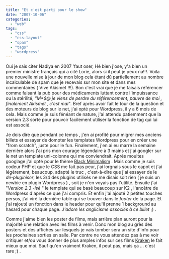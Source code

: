 ```yaml
---
title: "Et c'est parti pour le show"
date: "2007-10-06"
categories: 
  - "web"
tags: 
  - "css"
  - "css-layout"
  - "spam"
  - "tags"
  - "wordpress"
---
```


Oui je sais citer Nadiya en 2007 'faut oser, Hé bien j'ose, y'a bien un premier ministre français qui a cité Lorie, alors si il peut je peux na!!!. Voila une nouvelle mise à jour de mon blog cela étant dû partiellement au nombre incalculable de spam que je recevais sur mon site et dans mes commentaires ( Vive Akismet !!!). Bon c'est vrai que je me faisais référencer comme faisant la pub pour des médicaments luttant contre l'impuissance ou la stérilité, _"M\*$@ je viens de perdre du référencement, pauvre de moi , finalement Akismet , c'est mal"_. Bref après avoir fait le tour de la question et des moteurs de blog sur le net, j'ai opté pour Wordpress, il y a 6 mois de cela. Mais comme je suis fénéant de nature, j'ai attendu patiemment que la version 2.3 sorte pour pouvoir facilement utiliser la fonction de tag qui lui est associé.

Je dois dire que pendant ce temps , j'en ai profité pour migrer mes anciens billets et essayer de dompter les templates Wordpress pour en créer une "from scratch", juste pour le fun. Finalement, j'en ai eu marre la semaine dernière alors j'ai pris mon courage légendaire à 3 mains et j'ai googler sur le net un template uni-colonne qui me conviendrait. Après moultes googlage j'ai opté pour le thème [Black Minimalism](http://cinexl.net/blog) . Mais comme je suis codeur PHP et que le CSS me fait pas peur, j'ai lorgnais sous le capot et j'ai légèrement, beaucoup, adapté le truc , c'est-à-dire que j'ai essayer de le _dé-pluginiser_, les 3/4 des plugins utilisés ne me disais soit rien ( je suis un newbie en plugin Wordpress ) , soit je n'en voyais pas l'utilité. Ensuite j'ai "_Version 2.3 -isé_ " le template qui se basé beaucoup sur K2 , l'ancètre de Wordpress d'après ce que j'ai compris. Et enfin j'ai ajouté 2 petites touches persos, j'ai viré la dernière table qui se trouver dans le _footer_ de la page. Et j'ai rajouté un fonction dans le header pour qu'il prenne 1 background au hasard pour chaque page. _J'adore les anglicisme associés à ce billet_ ;) .

Comme j'aime bien les poster de films, mais arrière plan auront pour la majorité une relation avec les films à venir. Donc mon blog au grès des posters et des affiches sur lesquels je vais tomber sera un site d'info pour les prochaines sorties en salle. Par contre ne vous attendez pas à me voir critiquer et/ou vous donner de plus amples infos sur ces films [Kraken](http://www.kraken.fr/ "Le cite d'info de ciné près de chez vous") le fait mieux que moi. Sauf qu'en vraiment Kraken, il peut pas, mais ça ... c'est rare ;) .
